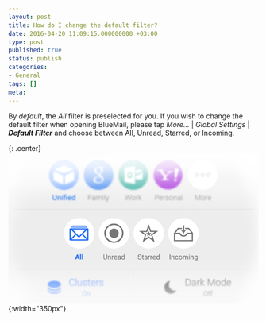 ```yaml
---
layout: post
title: How do I change the default filter?
date: 2016-04-20 11:09:15.000000000 +03:00
type: post
published: true
status: publish
categories:
- General
tags: []
meta:
---
```


By *default*, the *All* filter is preselected for you. If you wish to change the default filter when opening BlueMail, please tap *More...* \| *Global Settings* \| ***Default Filter*** and choose between All, Unread, Starred, or Incoming.

{: .center}
![Main View Picker](/assets/Main_View_Picker.png){:width="350px"}